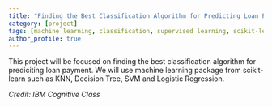 ```yaml
---
title: "Finding the Best Classification Algorithm for Predicting Loan Payment"
category: [project]
tags: [machine learning, classification, supervised learning, scikit-learn]
author_profile: true
---
```


This project will be focused on finding the best classification algorithm for prediciting loan payment. We will use machine learning package from scikit-learn such as KNN, Decision Tree, SVM and Logistic Regression.

_Credit: IBM Cognitive Class_
